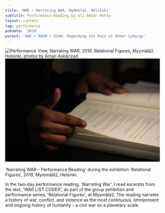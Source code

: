 ```yaml
---
title: 'WRE ~ Narrating WAR, Mymmälä2, Helsinki'
subtitle: Performance Reading by Ali Akbar Mehta
layout: content
tag: performance
pubdate: '2019'
parent: 'WAR • ROOM • ECHO: Regarding the Pain of Other Cyborgs'
---
```

![Performance View, Narrating WAR, 2019, Relational Figures, Myymälä2 Helsinki, photos by Aman Askarizad](/assets/img/2.-ali-akbar-mehta_narrating-war-war-room-echo_myymala2_23.08.2019.jpg)
![Performance View, Narrating WAR, 2019, Relational Figures, Myymälä2 Helsinki, photos by Aman Askarizad](/assets/img/1.-ali-akbar-mehta_narrating-war-war-room-echo_myymala2_23.08.2019.jpg)

'Narrating WAR – Performance Reading' during the exhibition ‘Relational Figures’, 2019, Mymmälä2, Helsinki.

In the two-day performance reading, 'Narrating War', I read excerpts from the text, 'WAR LIST CODEX', as part of the group exhibition and performance series, 'Relational Figures', at Myymälä2. The reading narrates a history of war, conflict, and violence as the most continuous, omnipresent and ongoing history of humanity – a civil war on a planetary scale.
